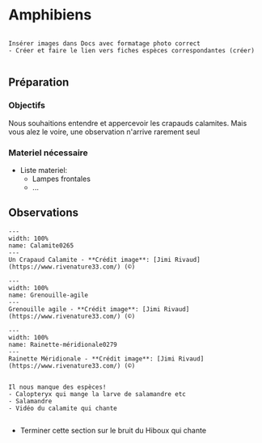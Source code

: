# Amphibiens

```{note}

Insérer images dans Docs avec formatage photo correct
- Créer et faire le lien vers fiches espèces correspondantes (créer)


```

## Préparation


### Objectifs

Nous souhaitions entendre et appercevoir les crapauds calamites. Mais vous alez le voire, une observation n'arrive rarement seul

### Materiel nécessaire

- Liste materiel:
    - Lampes frontales 
    - ...
    
    
## Observations




```{figure} Docs/Calamite0265.jpg
---
width: 100%
name: Calamite0265
---
Un Crapaud Calamite - **Crédit image**: [Jimi Rivaud](https://www.rivenature33.com/) (©)
```




```{figure} Docs/Grenouille-agile.jpg
---
width: 100%
name: Grenouille-agile
---
Grenouille agile - **Crédit image**: [Jimi Rivaud](https://www.rivenature33.com/) (©)
```



```{figure} Docs/Rainette-méridionale0279.jpg
---
width: 100%
name: Rainette-méridionale0279
---
Rainette Méridionale - **Crédit image**: [Jimi Rivaud](https://www.rivenature33.com/) (©)
```


```{warning}

Il nous manque des espèces! 
- Calopteryx qui mange la larve de salamandre etc
- Salamandre
- Vidéo du calamite qui chante


```


- Terminer cette section sur le bruit du Hiboux qui chante

